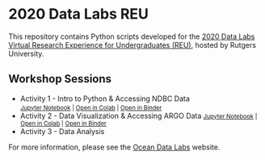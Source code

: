 # 2020 Data Labs REU

This repository contains Python scripts developed for the [2020 Data Labs Virtual Research Experience for Undergraduates (REU)](https://datalab.marine.rutgers.edu/2020-virtual-reu/), hosted by Rutgers University.

## Workshop Sessions

* Activity 1 - Intro to Python & Accessing NDBC Data<br>
  <small>
    [Jupyter Notebook](Activity_1_Python_Basics.ipynb) |
    [Open in Colab](https://colab.research.google.com/github/ooi-data-lab/datalab-reu-2020/blob/master/Activity_1_Python_Basics.ipynb) | 
    [Open in Binder](https://mybinder.org/v2/gh/ooi-data-lab/datalab-reu-2020/master?filepath=Activity_1_Python_Basics.ipynb) 
  </small>
* Activity 2 - Data Visualization & Accessing ARGO Data
  <small>
    [Jupyter Notebook](Activity_2_Data_Visualization.ipynb) |
    [Open in Colab](https://colab.research.google.com/github/ooi-data-lab/datalab-reu-2020/blob/master/Activity_2_Data_Visualization.ipynb) | 
    [Open in Binder](https://mybinder.org/v2/gh/ooi-data-lab/datalab-reu-2020/master?filepath=Activity_2_Data_Visualization.ipynb) 
  </small>
* Activity 3 - Data Analysis

For more information, please see the [Ocean Data Labs](https://datalab.marine.rutgers.edu) website.
